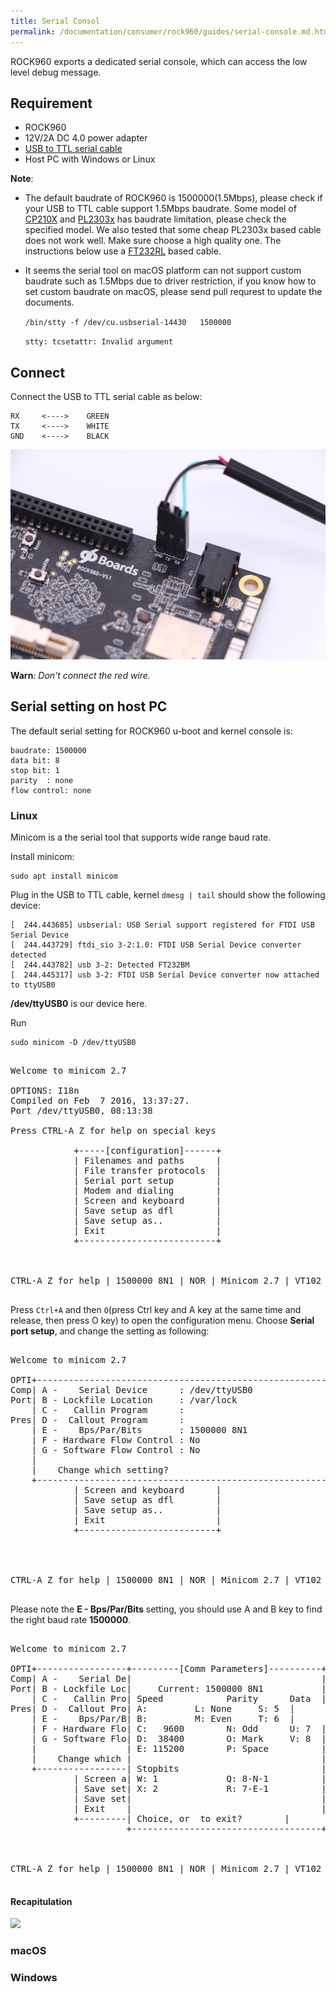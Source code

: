 ```yaml
---
title: Serial Consol
permalink: /documentation/consumer/rock960/guides/serial-console.md.html
---
```


ROCK960 exports a dedicated serial console, which can access the low level debug message. 

## Requirement

 * ROCK960
 * 12V/2A DC 4.0 power adapter
 * [USB to TTL serial cable](https://store.vamrs.com/products/usb-to-ttl-cable)
 * Host PC with Windows or Linux


**Note**:

* The default baudrate of ROCK960 is 1500000(1.5Mbps), please check if your USB to TTL cable support 1.5Mbps baudrate. Some model of [CP210X](https://www.silabs.com/products/interface/usb-bridges) and [PL2303x](http://www.prolific.com.tw/US/ShowProduct.aspx?pcid=41) has baudrate limitation, please check the specified model. We also tested that some cheap PL2303x based cable does not work well. Make sure choose a high quality one. The instructions below use a [FT232RL](http://www.ftdichip.com/Products/ICs/FT232R.htm) based cable.

* It seems the serial tool on macOS platform can not support custom baudrate such as 1.5Mbps due to driver restriction, if you know how to set custom baudrate on macOS, please send pull requrest to update the documents.

    `/bin/stty -f /dev/cu.usbserial-14430   1500000`

    `stty: tcsetattr: Invalid argument`



## Connect

Connect the USB to TTL serial cable as below:

    RX     <---->    GREEN
    TX     <---->    WHITE
    GND    <---->    BLACK

<img src="../additional-docs/images/images-guides/serial-connection.jpg" data-canonical-src="" width="600" />

**Warn**:
*Don't connect the red wire.*

## Serial setting on host PC

The default serial setting for ROCK960 u-boot and kernel console is:

    baudrate: 1500000
    data bit: 8
    stop bit: 1
    parity  : none
    flow control: none

### Linux

Minicom is a the serial tool that supports wide range baud rate. 

Install minicom:

    sudo apt install minicom

Plug in the USB to TTL cable, kernel `dmesg | tail` should show the following device:

	[  244.443685] usbserial: USB Serial support registered for FTDI USB Serial Device
    [  244.443729] ftdi_sio 3-2:1.0: FTDI USB Serial Device converter detected
    [  244.443782] usb 3-2: Detected FT232BM
    [  244.445317] usb 3-2: FTDI USB Serial Device converter now attached to ttyUSB0


**/dev/ttyUSB0** is our device here.

Run

    sudo minicom -D /dev/ttyUSB0

<pre>

Welcome to minicom 2.7

OPTIONS: I18n 
Compiled on Feb  7 2016, 13:37:27.
Port /dev/ttyUSB0, 08:13:38

Press CTRL-A Z for help on special keys

            +-----[configuration]------+
            | Filenames and paths      |
            | File transfer protocols  |
            | Serial port setup        |
            | Modem and dialing        |
            | Screen and keyboard      |
            | Save setup as dfl        |
            | Save setup as..          |
            | Exit                     |
            +--------------------------+



CTRL-A Z for help | 1500000 8N1 | NOR | Minicom 2.7 | VT102 | Offline | ttyUSB0

</pre>

Press `Ctrl+A` and then `O`(press Ctrl key and A key at the same time and release, then press O key) to open the configuration menu. Choose **Serial port setup**, and change the setting as following:

<pre>

Welcome to minicom 2.7

OPTI+-----------------------------------------------------------------------+
Comp| A -    Serial Device      : /dev/ttyUSB0                              |
Port| B - Lockfile Location     : /var/lock                                 |
    | C -   Callin Program      :                                           |
Pres| D -  Callout Program      :                                           |
    | E -    Bps/Par/Bits       : 1500000 8N1                               |
    | F - Hardware Flow Control : No                                        |
    | G - Software Flow Control : No                                        |
    |                                                                       |
    |    Change which setting?                                              |
    +-----------------------------------------------------------------------+
            | Screen and keyboard      |
            | Save setup as dfl        |
            | Save setup as..          |
            | Exit                     |
            +--------------------------+




CTRL-A Z for help | 1500000 8N1 | NOR | Minicom 2.7 | VT102 | Offline | ttyUSB0

</pre>

Please note the **E - Bps/Par/Bits** setting, you should use A and B key to find the right baud rate **1500000**.


<pre>

Welcome to minicom 2.7

OPTI+-----------------+---------[Comm Parameters]----------+----------------+
Comp| A -    Serial De|                                    |                |
Port| B - Lockfile Loc|     Current: 1500000 8N1           |                |
    | C -   Callin Pro| Speed            Parity      Data  |                |
Pres| D -  Callout Pro| A: <next>        L: None     S: 5  |                |
    | E -    Bps/Par/B| B: <prev>        M: Even     T: 6  |                |
    | F - Hardware Flo| C:   9600        N: Odd      U: 7  |                |
    | G - Software Flo| D:  38400        O: Mark     V: 8  |                |
    |                 | E: 115200        P: Space          |                |
    |    Change which |                                    |                |
    +-----------------| Stopbits                           |----------------+
            | Screen a| W: 1             Q: 8-N-1          |
            | Save set| X: 2             R: 7-E-1          |
            | Save set|                                    |
            | Exit    |                                    |
            +---------| Choice, or <Enter> to exit?        |
                      +------------------------------------+



CTRL-A Z for help | 1500000 8N1 | NOR | Minicom 2.7 | VT102 | Offline | ttyUSB0

</pre>

#### Recapitulation

<a href="https://asciinema.org/a/164637" target="_blank"><img src="https://asciinema.org/a/164637.png" /></a>
<script src="https://asciinema.org/a/164637.js" id="asciicast-164637" async></script>

### macOS



### Windows

